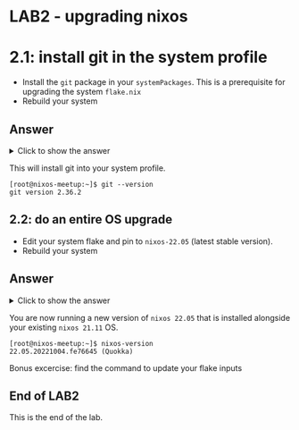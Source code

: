 # LAB2 - upgrading nixos

# 2.1: install git in the system profile
- Install the `git` package in your `systemPackages`. This is a prerequisite for upgrading the system `flake.nix`
- Rebuild your system

## Answer
<details><summary>Click to show the answer</summary>
<p>
  
```nix
  environment.systemPackages = [ pkgs.git ];
```
  
</p>
</details>

This will install git into your system profile.
```console
[root@nixos-meetup:~]$ git --version
git version 2.36.2
```

## 2.2: do an entire OS upgrade
- Edit your system flake and pin to `nixos-22.05` (latest stable version).
- Rebuild your system


## Answer
<details><summary>Click to show the answer</summary>
<p>
  
In `/etc/nixos/flake.nix` change `nixpkgs.url` accordingly:
  
```nix
  nixpkgs.url = "github:nixos/nixpkgs/nixos-22.05";
```
  
</p>
</details>

You are now running a new version of `nixos 22.05` that is installed alongside your existing `nixos 21.11` OS.
```console
[root@nixos-meetup:~]$ nixos-version                        
22.05.20221004.fe76645 (Quokka)
```

Bonus excercise: find the command to update your flake inputs

## End of LAB2
This is the end of the lab.

